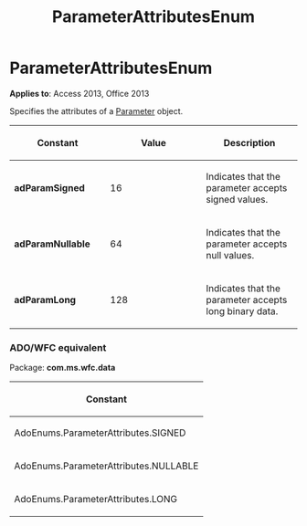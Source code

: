 ﻿---
title: ParameterAttributesEnum
TOCTitle: ParameterAttributesEnum
ms:assetid: cdc24616-cebf-da05-6690-8e29e69e0d55
ms:mtpsurl: https://msdn.microsoft.com/library/JJ250021(v=office.15)
ms:contentKeyID: 48547773
ms.date: 09/18/2015
mtps_version: v=office.15
---

# ParameterAttributesEnum


**Applies to**: Access 2013, Office 2013

Specifies the attributes of a [Parameter](parameter-object-ado.md) object.

<table>
<colgroup>
<col style="width: 33%" />
<col style="width: 33%" />
<col style="width: 33%" />
</colgroup>
<thead>
<tr class="header">
<th><p>Constant</p></th>
<th><p>Value</p></th>
<th><p>Description</p></th>
</tr>
</thead>
<tbody>
<tr class="odd">
<td><p><strong>adParamSigned</strong></p></td>
<td><p>16</p></td>
<td><p>Indicates that the parameter accepts signed values.</p></td>
</tr>
<tr class="even">
<td><p><strong>adParamNullable</strong></p></td>
<td><p>64</p></td>
<td><p>Indicates that the parameter accepts null values.</p></td>
</tr>
<tr class="odd">
<td><p><strong>adParamLong</strong></p></td>
<td><p>128</p></td>
<td><p>Indicates that the parameter accepts long binary data.</p></td>
</tr>
</tbody>
</table>


### ADO/WFC equivalent

Package: **com.ms.wfc.data**

<table>
<colgroup>
<col style="width: 100%" />
</colgroup>
<thead>
<tr class="header">
<th><p>Constant</p></th>
</tr>
</thead>
<tbody>
<tr class="odd">
<td><p>AdoEnums.ParameterAttributes.SIGNED</p></td>
</tr>
<tr class="even">
<td><p>AdoEnums.ParameterAttributes.NULLABLE</p></td>
</tr>
<tr class="odd">
<td><p>AdoEnums.ParameterAttributes.LONG</p></td>
</tr>
</tbody>
</table>

